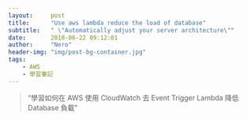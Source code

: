 ```yaml
---
layout:     post
title:      "Use aws lambda reduce the load of database"
subtitle:   " \"Automatically adjust your server architecture\""
date:       2018-06-22 09:12:01
author:     "Nero"
header-img: "img/post-bg-container.jpg"
tags:
    - AWS
    - 學習筆記
---
```


> “學習如何在 AWS 使用 CloudWatch 去 Event Trigger Lambda 降低 Database 負載”
